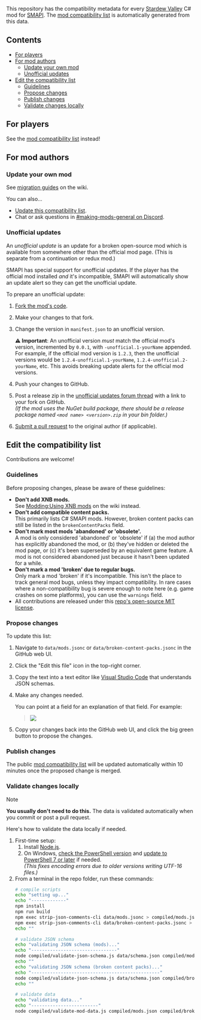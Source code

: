 This repository has the compatibility metadata for every [Stardew Valley][] C# mod for [SMAPI][].
The [mod compatibility list][] is automatically generated from this data.

## Contents
* [For players](#for-players)
* [For mod authors](#for-mod-authors)
  * [Update your own mod](#update-your-own-mod)
  * [Unofficial updates](#unofficial-updates)
* [Edit the compatibility list](#edit-the-compatibility-list)
  * [Guidelines](#guidelines)
  * [Propose changes](#propose-changes)
  * [Publish changes](#publish-changes)
  * [Validate changes locally](#validate-changes-locally)

## For players
See the [mod compatibility list][] instead!

## For mod authors
### Update your own mod
See [migration guides][] on the wiki.

You can also...
* [Update this compatibility list](#edit-the-compatibility-list).
* Chat or ask questions in [#making-mods-general on Discord](https://smapi.io/community#Discord).

### Unofficial updates
An _unofficial update_ is an update for a broken open-source mod which is available from somewhere
other than the official mod page. (This is separate from a continuation or redux mod.)

SMAPI has special support for unofficial updates. If the player has the official mod installed
_and_ it's incompatible, SMAPI will automatically show an update alert so they can get the
unofficial update.

To prepare an unofficial update:

1. [Fork the mod's code](https://help.github.com/articles/fork-a-repo/).
2. Make your changes to that fork.
3. Change the version in `manifest.json` to an unofficial version.

   **⚠ Important**: An unofficial version _must_ match the official mod's version, incremented by
   `0.0.1`, with `-unofficial.1-yourName` appended. For example, if the official mod version is
   `1.2.3`, then the unofficial versions would be `1.2.4-unofficial.1-yourName`,
   `1.2.4-unofficial.2-yourName`, etc. This avoids breaking update alerts for the official mod
    versions.

4. Push your changes to GitHub.
5. Post a release zip in the [unofficial updates forum thread][] with a link to your fork on GitHub.  
   _(If the mod uses the NuGet build package, there should be a release package named `<mod name>
   <version>.zip` in your bin folder.)_
6. [Submit a pull request][] to the original author (if applicable).

## Edit the compatibility list
Contributions are welcome!

### Guidelines
Before proposing changes, please be aware of these guidelines:

- **Don't add XNB mods.**  
  See [Modding:Using XNB mods][] on the wiki instead.
- **Don't add compatible content packs.**  
  This primarily lists C# SMAPI mods. However, broken content packs can still be listed in the
  `brokenContentPacks` field.
- **Don't mark most mods 'abandoned' or 'obsolete'.**  
  A mod is only considered 'abandoned' or 'obsolete' if (a) the mod author has explicitly abandoned
  the mod, or (b) they've hidden or deleted the mod page, or (c) it's been superseded by an
  equivalent game feature. A mod is not considered abandoned just because it hasn't been updated
  for a while.
- **Don't mark a mod 'broken' due to regular bugs.**  
  Only mark a mod 'broken' if it's incompatible. This isn't the place to track general mod bugs,
  unless they impact compatibility. In rare cases where a non-compatibility bug is severe enough to
  note here (e.g. game crashes on some platforms), you can use the `warnings` field.
- All contributions are released under this [repo's open-source MIT license](LICENSE).

### Propose changes
To update this list:

1. Navigate to `data/mods.jsonc` or `data/broken-content-packs.jsonc` in the GitHub web UI.
2. Click the "Edit this file" icon in the top-right corner.
3. Copy the text into a text editor like [Visual Studio Code][] that understands JSON schemas.
4. Make any changes needed.

   You can point at a field for an explanation of that field. For example:
   > ![](schema-tooltip.png)
5. Copy your changes back into the GitHub web UI, and click the big green button to propose the changes.

### Publish changes
The public [mod compatibility list][] will be updated automatically within 10 minutes once the
proposed change is merged.

### Validate changes locally
> [!NOTE]  
> **You usually don't need to do this.** The data is validated automatically when you commit or
> post a pull request.

Here's how to validate the data locally if needed.

1. First-time setup:
   1. Install [Node.js](https://nodejs.org).
   2. On Windows, [check the PowerShell version](https://stackoverflow.com/a/1825807/262123) and
      [update to PowerShell 7 or later](https://learn.microsoft.com/en-us/powershell/scripting/install/installing-powershell-on-windows) if needed.  
      _(This fixes encoding errors due to older versions writing UTF-16 files.)_
2. From a terminal in the repo folder, run these commands:
   ```sh
   # compile scripts
   echo "setting up..."
   echo "-------------"
   npm install
   npm run build
   npm exec strip-json-comments-cli data/mods.jsonc > compiled/mods.json
   npm exec strip-json-comments-cli data/broken-content-packs.jsonc > compiled/broken-content-packs.json
   echo ""

   # validate JSON schema
   echo "validating JSON schema (mods)..."
   echo "--------------------------------"
   node compiled/validate-json-schema.js data/schema.json compiled/mods.json
   echo ""
   echo "validating JSON schema (broken content packs)..."
   echo "------------------------------------------------"
   node compiled/validate-json-schema.js data/schema.json compiled/broken-content-packs.json
   echo ""

   # validate data
   echo "validating data..."
   echo "-------------------------"
   node compiled/validate-mod-data.js compiled/mods.json compiled/broken-content-packs.json
   ```

[migration guides]: https://stardewvalleywiki.com/Modding:Index#Migration_guides
[Modding:Using XNB mods]: https://stardewvalleywiki.com/Modding:Using_XNB_mods
[Submit a pull request]: https://docs.github.com/en/pull-requests/collaborating-with-pull-requests/proposing-changes-to-your-work-with-pull-requests/creating-a-pull-request
[unofficial updates forum thread]: https://forums.stardewvalley.net/threads/unofficial-mod-updates.2096/

[mod compatibility list]: https://smapi.io/mods

[SMAPI]: https://github.com/Pathoschild/SMAPI
[Stardew Valley]: https://www.stardewvalley.net
[Visual Studio Code]: https://code.visualstudio.com/
